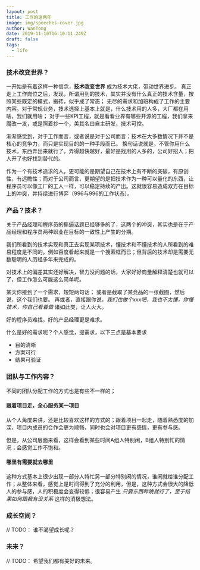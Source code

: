```yaml
---
layout: post
title: 工作的这两年
image: img/speeches-cover.jpg
author: WanTong
date: 2019-11-10T16:10:11.249Z
draft: false
tags:
  - life
---
```


### 技术改变世界？

一开始是有着这样一种信念，**技术改变世界** 成为技术大佬，带动世界进步。
真正走上工作岗位之后，发现，所谓用到的技术，其实并没有什么真正的技术含量，按照某些既定的模式，搬砖，似乎成了常态；
无尽的需求和加班构成了工作的主要内容。对于常规业务，技术选择上基本上就是，什么技术用的人多，大厂都在用啥，我们就用啥；
对于一些KPI工程，就是看看业界有哪些开源的工程，我们拿来魔改一发，或是照着抄一个，美其名曰自主研发，技术可控。

渐渐感觉到，对于工作而言，或者说是对于公司而言；技术在大多数情况下并不是核心的竞争力，而只是实现目的的一种手段而已。
换句话说就是，不管你用什么技术，东西弄出来就行了，弄得越快越好，最好是找用的人多的，公司好招人；把人开了也好找到替代的。

作为一个有技术追求的人，更可能的是期望自己在技术上有不断的突破，有原创性，有远瞻性；而对于公司而言，更期望的是把技术作为一种可以量化的东西，让程序员可以像工厂的工人一样，可以稳定持续的产出。这就很容易造成双方在目标上的冲突，并持续进行博弈（996与996的工作状态）。


### 产品？技术？

关于产品经理和程序员的撕逼话题已经够多的了，这两个的冲突，其实也是在于产品经理和程序员两种职业在目标的一致性上产生的分期。

我们所看到的技术实现和真正去实现某项技术，懂技术和不懂技术的人所看到的难易程度是不同的。例如百度看起来就是一个搜索框而已；但背后的技术却是需要无数聪明的人历经多年来完成的。

对技术上的偏差其实还好解决，智力没问题的话，大家好好商量解释清楚也就可以了，但工作怎么可能这么简单呢。

某天你接到了一个需求，短短两句话；
或者是截取了某竞品的一张截图，然后说，这个我们也要。
再或者，直接跟你说，_我们也做个xxx吧，我也不太懂，你懂技术，你自己看着做_
诸如此类，让人火大。

好的程序员难找，好的产品经理更是难求。

什么是好的需求呢？个人感觉，提需求，以下三点是基本要求

- 目的清晰
- 方案可行
- 结果可验证

### 团队与工作内容？

不同的团队分配工作的方式也是有些不一样的；

#### 跟着项目走，全心服务某一项目

从个人角度来讲，还是比较喜欢这样的方式的；跟着项目一起走，随着熟悉度的加深，项目内成员的合作会更为顺畅，同时也会对项目更有感情，更有参与感。

但是，从公司层面来看，这样会看到某些时间A组人特别闲，B组人特别忙的情况；会感觉工作不饱和。

#### 哪里有需要就去哪里

这种方式基本上很少出现一部分人特忙另一部分特别闲的情况，谁闲就给谁分配工作；从整体来看，感觉上是时间得到了充分的利用，但是，这种方式会很大的降低人的参与感，人的积极度会变得较低；很容易产生 _只要东西昨晚就行了，至于结果如何跟我有没关系_ 这样的消极想法。

### 成长空间？

// TODO：
谁不渴望成长呢？


### 未来？

// TODO：
希望我们都有美好的未来。
